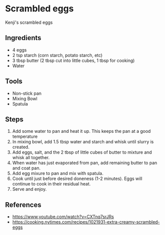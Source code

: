 Scrambled eggs
======
Kenji's scrambled eggs

## Ingredients
* 4 eggs
* 2 tsp starch (corn starch, potato starch, etc)
* 3 tbsp butter (2 tbsp cut into little cubes, 1 tbsp for cooking)
* Water


## Tools
* Non-stick pan
* Mixing Bowl
* Spatula

## Steps
1. Add some water to pan and heat it up. This keeps the pan at a good temperature
2. In mixing bowl, add 1.5 tbsp water and starch and whisk until slurry is created.
3. Add eggs, salt, and the 2 tbsp of little cubes of butter to mixture and whisk all together.
4. When water has just evaporated from pan, add remaining butter to pan and coat pan.
5. Add egg mixure to pan and mix with spatula.
6. Cook until just before desired doneness (1-2 minutes). Eggs will continue to cook in their residual heat.
7. Serve and enjoy.

## References
* https://www.youtube.com/watch?v=CXTnq7srJRs
* https://cooking.nytimes.com/recipes/1021931-extra-creamy-scrambled-eggs
